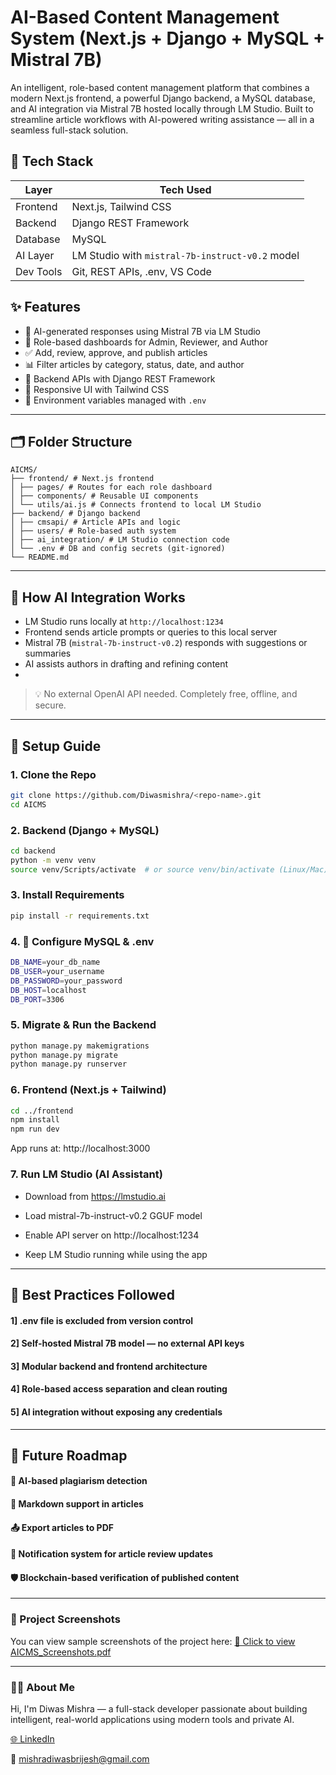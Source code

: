 # AI-Based Content Management System (Next.js + Django + MySQL + Mistral 7B)

An intelligent, role-based content management platform that combines a modern Next.js frontend, a powerful Django backend, a MySQL database, and AI integration via Mistral 7B hosted locally through LM Studio. Built to streamline article workflows with AI-powered writing assistance — all in a seamless full-stack solution.

## 🔧 Tech Stack

| Layer      | Tech Used                                        |
|------------|--------------------------------------------------|
| Frontend   | Next.js, Tailwind CSS                            |
| Backend    | Django REST Framework                            |
| Database   | MySQL                                            |
| AI Layer   | LM Studio with `mistral-7b-instruct-v0.2` model  |
| Dev Tools  | Git, REST APIs, .env, VS Code                    |

## ✨ Features

- 🧠 AI-generated responses using Mistral 7B via LM Studio  
- 👥 Role-based dashboards for Admin, Reviewer, and Author  
- ✅ Add, review, approve, and publish articles  
- 📊 Filter articles by category, status, date, and author  
- 🔄 Backend APIs with Django REST Framework  
- 🎨 Responsive UI with Tailwind CSS  
- 🔐 Environment variables managed with `.env`  

---

## 🗂️ Folder Structure

```
AICMS/
├── frontend/ # Next.js frontend
│ ├── pages/ # Routes for each role dashboard
│ ├── components/ # Reusable UI components
│ └── utils/ai.js # Connects frontend to local LM Studio
├── backend/ # Django backend
│ ├── cmsapi/ # Article APIs and logic
│ ├── users/ # Role-based auth system
│ ├── ai_integration/ # LM Studio connection code
│ └── .env # DB and config secrets (git-ignored)
└── README.md
```

---

## 🧠 How AI Integration Works

- LM Studio runs locally at `http://localhost:1234`  
- Frontend sends article prompts or queries to this local server  
- Mistral 7B (`mistral-7b-instruct-v0.2`) responds with suggestions or summaries  
- AI assists authors in drafting and refining content
- 
> 💡 No external OpenAI API needed. Completely free, offline, and secure.

---

## 🧪 Setup Guide

### 1. Clone the Repo

```bash
git clone https://github.com/Diwasmishra/<repo-name>.git
cd AICMS
```

### 2. Backend (Django + MySQL)
```bash
cd backend
python -m venv venv
source venv/Scripts/activate  # or source venv/bin/activate (Linux/Mac)
```
### 3. Install Requirements
```bash
pip install -r requirements.txt
```
### 4. 🔐 Configure MySQL & .env
```bash
DB_NAME=your_db_name
DB_USER=your_username
DB_PASSWORD=your_password
DB_HOST=localhost
DB_PORT=3306
```
### 5. Migrate & Run the Backend
```bash
python manage.py makemigrations
python manage.py migrate
python manage.py runserver
```
### 6. Frontend (Next.js + Tailwind)
```bash
cd ../frontend
npm install
npm run dev
```
App runs at: http://localhost:3000
### 7. Run LM Studio (AI Assistant)

 - Download from https://lmstudio.ai

 - Load mistral-7b-instruct-v0.2 GGUF model

 - Enable API server on http://localhost:1234

 - Keep LM Studio running while using the app

---

## 🧹 Best Practices Followed

#### 1] .env file is excluded from version control

#### 2] Self-hosted Mistral 7B model — no external API keys

#### 3] Modular backend and frontend architecture

#### 4] Role-based access separation and clean routing

#### 5] AI integration without exposing any credentials

---

## 🔮 Future Roadmap

#### 🧠 AI-based plagiarism detection

#### 🧾 Markdown support in articles

#### 📤 Export articles to PDF

#### 📨 Notification system for article review updates

#### 🛡️ Blockchain-based verification of published content

---

### 📸 Project Screenshots
You can view sample screenshots of the project here:
[📄 Click to view AICMS_Screenshots.pdf](https://drive.google.com/file/d/1658TA63s1T8YyIzoiYpIQgiMxfp7nUKr/view?usp=sharing)

---

### 👨‍💻 About Me

Hi, I'm Diwas Mishra — a full-stack developer passionate about building intelligent, real-world applications using modern tools and private AI.

[🌐 LinkedIn](https://www.linkedin.com/in/diwas-mishra-b2109a2a9)

📧 mishradiwasbrijesh@gmail.com


